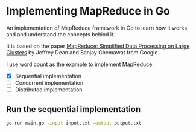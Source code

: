 # Implementing MapReduce in Go

An implementation of MapReduce framework in Go to learn how it works and
and understand the concepts behind it.

It is based on the paper
[MapReduce: Simplified Data Processing on Large Clusters](https://static.googleusercontent.com/media/research.google.com/en//archive/mapreduce-osdi04.pdf)
by Jeffrey Dean and Sanjay Ghemawat from Google.

I use word count as the example to implement MapReduce.

- [x] Sequential implementation
- [ ] Concurrent implementation
- [ ] Distributed implementation

## Run the sequential implementation

```bash
go run main.go -input input.txt -output output.txt
```
